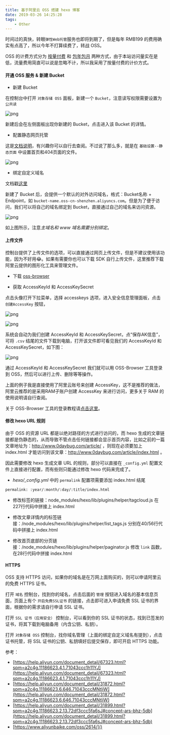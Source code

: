 ```yaml
---
title: 基于阿里云 OSS 搭建 hexo 博客
date: 2019-03-26 14:25:28
tags:
	- Other
---
```


时间过的真快，转眼`弹性Web托管`服务也即将到期了，但是每年 RMB199 的费用确实有点高了，所以今年不打算续费了，转战 OSS。

OSS 的计费方式分为 [按量付费](https://help.aliyun.com/document_detail/48266.html?spm=5176.208357.1107607.11.1a66390fBar6bt) 和 [包年包月](https://help.aliyun.com/document_detail/48272.html?spm=a2c4g.11186623.6.552.ca985cdacROGX2) 两种方式，由于本站访问量实在是低，流量费用简直可以说是忽略不计，所以我采用了按量付费的计价方式。

#### 开通 OSS 服务 & 新建 Bucket

- 新建 Bucket

在控制台中打开 `对象存储 OSS` 面板，新建一个 `Bucket`，注意读写权限需要设置为 `公共读`

![png](/images/201903/create-bucket.png)

新建后会在左侧面板出现你新建的 Bucket，点击进入该 Bucket 的详情。

- 配置静态网页托管

这是[文档说明](https://help.aliyun.com/document_detail/31872.html)，有兴趣你可以自行去查阅。不过说了那么多，就是在 `基础设置--静态页面` 中设置首页和404页面的文件。

![png](/images/201903/static-page-setting.png)

- 绑定自定义域名

文档戳[这里](https://help.aliyun.com/document_detail/31836.html?spm=a2c4g.11186623.4.3.71043cccPsN2Hk)

新建了 Bucket 后，会提供一个默认的对外访问域名，格式：Bucket名称 + Endpoint，如 `bucket-name.oss-cn-shenzhen.aliyuncs.com`。但是为了便于访问，我们可以将自己的域名绑定到 Bucket，直接通过自己的域名来访问资源。

![png](/images/201903/bind-domain.png)

如上图所示，注意*主域名和 www 域名需要分别绑定*。

#### 上传文件

控制台提供了上传文件的选项，可以直接通过网页上传文件，但是不建议使用该功能，因为不好用😂。如果有需要你也可以下载 SDK 自行上传文件，这里推荐下载阿里云提供的图形化工具来管理文件。

- 下载 [oss-browser](https://help.aliyun.com/document_detail/61872.html?spm=a2c4g.11186623.2.10.8bb6744e9b6EQN)

- 获取 AccessKeyId 和 AccessKeySecret

点击头像打开下拉菜单，选择 accesskeys 选项，进入安全信息管理面板，点击 `创建AccessKey` 按钮，

![png](/images/201903/dropmenu.png)

![png](/images/201903/create-access-key.png)

系统会自动为我们创建 AccessKeyId 和 AccessKeySecret，点“保存AK信息”，可将 `.csv` 结尾的文件下载到电脑，打开该文件即可看见我们的 AccessKeyId 和 AccessKeySecret，如下图：

![png](/images/201903/saveak.jpg)

通过 AccessKeyId 和 AccessKeySecret 我们就可以用 OSS-Browser 工具登录到 OSS，然后可以进行上传、删除等等操作。

上面的例子我是直接使用了阿里云账号来创建 AccessKey，这不是推荐的做法，阿里云推荐的是采用RAM子账户创建 AccessKey 来进行访问，更多关于 RAM 的使用说明请自行查阅。

关于 OSS-Browser 工具的登录教程请[点击这里](https://www.aliyunbaike.com/oss/2883/)。


#### 修改 hexo URL 规则

由于 OSS 的资源 URL 都是以绝对路径的方式进行访问的，而 hexo 生成的文章链接都是伪静态的，从而导致不管点击任何链接都会显示首页内容，比如之前的一篇文章地址为：http://www.0daybug.com/article/ ，则现在必须要加上 index.html 才能访问到该文章：http://www.0daybug.com/article/index.html 。

因此需要修改 hexo 生成文章 URL 的规则，部分可以直接在 `_config.yml` 配置文件上直接进行配置，而有些则只能通过修改 hexo 代码来完成了。

- *hexo/_config.yml* 中的 `permalink` 配置项需要添加 index.html 结尾
```bash
permalink: :year/:month/:day/:title/index.html
```

- 修改标签的链接：node_modules/hexo/lib/plugins/helper/tagcloud.js 在227行代码中拼接上 index.html

- 修改文章详情内的标签链接：/node_modules/hexo/lib/plugins/helper/list_tags.js 分别在40/56行代码中拼接上 index.html

- 修改首页底部的分页链接：/node_modules/hexo/lib/plugins/helper/paginator.js 修改 `link` 函数，在28行代码中拼接 index.html

#### HTTPS

OSS 支持 HTTPS 访问，如果你的域名是在万网上面购买的，则可以申请阿里云的免费 HTTPS 证书。

打开 `域名` 控制台，找到你的域名，点击后面的 `管理` 按钮进入域名的基本信息页面，页面上有个 `开启免费SSL证书` 的链接，点击即可进入申请免费 SSL 证书的界面，根据你的需求请自行申请 SSL 证书。

打开 `SSL 证书（应用安全）` 控制台，可以看到你的 SSL 证书的状态，找到已签发的证书，将其下载到电脑备用（内含公钥、私钥）。

打开 `对象存储 OSS` 控制台，找你域名管理（上面的绑定自定义域名有提到），点击证书托管，将 SSL 证书的公钥、私钥填好后提交保存，即可开启 HTTPS 功能。


参考：
- [https://help.aliyun.com/document_detail/67323.html?spm=a2c4g.11186623.4.1.71043ccc1h11YJ](https://help.aliyun.com/document_detail/67323.html?spm=a2c4g.11186623.4.1.71043ccc1h11YJ)
- [https://help.aliyun.com/document_detail/31872.html?spm=a2c4g.11186623.6.646.71043cccMNtliW](https://help.aliyun.com/document_detail/31872.html?spm=a2c4g.11186623.6.646.71043cccMNtliW)
- [https://help.aliyun.com/document_detail/31899.html?spm=a2c4g.11186623.2.13.72df3ccc5fa6sJ#concept-ars-bhz-5db](https://help.aliyun.com/document_detail/31899.html?spm=a2c4g.11186623.2.13.72df3ccc5fa6sJ#concept-ars-bhz-5db)
- [https://www.aliyunbaike.com/oss/2614/]()
